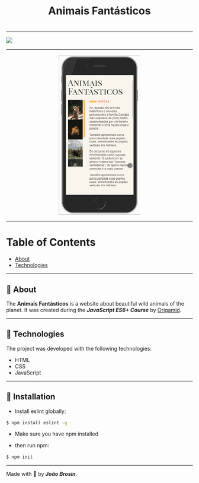 <div align="center">
    <h1> Animais Fantásticos <h1/>
</div>

---

<img src="./img/animais-fantasticos-layout.gif">

---

<div align="center">
    <img  width="220px" src="./img/animais-fantasticos-mobile.gif">
</div>

---

# Table of Contents
- [About](#-about)
- [Technologies](#-technologies)

---

## 📝 About
The **Animais Fantásticos** is a website about beautiful wild animals of the planet. It was created during the ***JavaScript ES6+ Course*** by [Origamid](https://origamid.com).

---
## 🚀 Technologies
The project was developed with the following technologies: 

- HTML
- CSS
- JavaScript

---

## 📂 Installation

- Install eslint globally: 

```bash
$ npm install eslint -g
```

- Make sure you have npm installed 

- then run npm:

```bash
$ npm init
```

---

Made with 💙 by ***João Brosin***.
